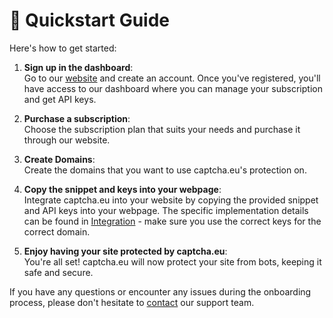 # :rocket: Quickstart Guide

Here's how to get started:

1. **Sign up in the dashboard**:<br />
Go to our [website](https://www.captcha.eu/) and create an account. Once you've registered, you'll have access to our dashboard where you can manage your subscription and get API keys.

2. **Purchase a subscription**:<br />
Choose the subscription plan that suits your needs and purchase it through our website.

3. **Create Domains**:<br />
Create the domains that you want to use captcha.eu's protection on.

4. **Copy the snippet and keys into your webpage**:<br />
Integrate captcha.eu into your website by copying the provided snippet and API keys into your webpage. The specific implementation details can be found in [Integration](install) - make sure you use the correct keys for the correct domain.

5. **Enjoy having your site protected by captcha.eu**:<br />
You're all set! captcha.eu will now protect your site from bots, keeping it safe and secure.

If you have any questions or encounter any issues during the onboarding process, please don't hesitate to [contact](https://www.captcha.eu/contact) our support team.

